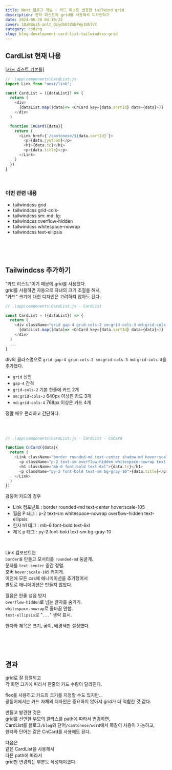 ```yaml
---
title: Next 블로그 개발 - 카드 리스트 반응형 tailwind grid
description: 한자 리스트의 grid를 사용해서 디자인하기
date: 2024-06-28 04:19:22
cover: 1QaNBuiA-anlt_QzydbGtZGbFWy1USlVC
category: coding
slug: blog-development-card-list-tailwindcss-grid
---
```


## CardList 현재 나용

[[카드 리스트 기본틀]](/blog/blog-development-card-list-template)

```js
// .\app\components\CardList.js
import Link from "next/link";

const CardList = ({dataList}) => {
  return (
    <div>
      {dataList.map((data)=> <CnCard key={data.sortId} data={data}>)}
    </div>
  )

  function CnCard({data}{
    return (
      <Link href={`/cantonese/${data.sortId}`}>
        <p>{data.jyutJam}</p>
        <h1>{data.tc}</h1>
        <p>{data.title}</p>
      </Link>
    )
  })
}

```

<br/>

### 이번 관련 내용

- tailwindcss grid
- tailwindcss grid-cols-
- tailwindcss sm: md: lg:
- tailwindcss overflow-hidden
- tailwindcss whitespace-nowrap
- tailwindcss text-ellipsis

<br/><br/><br/>

## Tailwindcss 추가하기

"카드 리스트"이기 때문에 grid를 사용했다.  
grid를 사용하면 자동으로 자녀의 크기 조절을 해서,  
"카드" 크기에 대한 디자인은 고려하지 않아도 된다.

```js
// .\app\components\CardList.js - CardList

const CardList = ({dataList}) => {
  return (
    <div className="grid gap-4 grid-cols-2 sm:grid-cols-3 md:grid-cols-4">
      {dataList.map((data)=> <CnCard key={data.sortId} data={data}>)}
    </div>
  )
  ...
}
```

div의 클라스명으로 `grid gap-4 grid-cols-2 sm:grid-cols-3 md:grid-cols-4`을 추가했다.

- `grid` 선언
- `gap-4` 간격
- `grid-cols-2` 기본 한줄에 카드 2개
- `sm:grid-cols-3` 640px 이상은 카드 3개
- `md:grid-cols-4` 768px 이상은 카드 4개

정말 매우 편리하고 간단하다.

<br/><br/>

```js
// .\app\components\CardList.js - CardList - CnCard

function CnCard({data}{
  return (
    <Link className="border rounded-md text-center shadow-md hover:scale-105" href={`/cantonese/${data.sortId}`}>
      <p className="p-2 text-sm overflow-hidden whitespace-nowrap text-ellipsis">{data.jyutJam}</p>
      <h1 className="mb-6 font-bold text-6xl">{data.tc}</h1>
      <p className="py-2 font-bold text-sm bg-gray-10">{data.title}</p>
    </Link>
  )
})
```

광둥어 카드의 경우

- Link 컴포넌트 : border rounded-md text-center hover:scale-105
- 월음 P 태그 : p-2 text-sm whitespace-nowrap overflow-hidden text-ellipsis
- 한자 h1 태그 : mb-6 font-bold text-6xl
- 제목 p 태그 : py-2 font-bold text-sm bg-gray-10

<br/>

Link 컴포넌트는  
`border를` 만들고 모서리를 `rounded-md` 둥굴게.  
문자를 `text-center` 중간 정렬.  
호버 `hover:scale-105` 커지게.  
이전에 모든 css에 애니메이션을 추가했어서  
별도로 애니메이션은 만들지 않았다.

월음은 한줄 넘음 방지  
`overflow-hidden`로 넘는 글자를 숨기기.  
`whitespace-nowrap`로 줄바꿈 안함.  
`text-ellipsis`로 "`...`" 생략 표시.

한자와 제목은 크기, 굵이, 배경색만 설정했다.

<br/><br/><br/>

## 결과

grid로 잘 정렬되고  
각 화면 크기에 따라서 한줄의 카드 수량이 달라진다.

flex를 사용하고 카드의 크기를 지정할 수도 있지만...  
광둥어에서는 카드 자체의 디자인은 중요하지 않아서 grid가 더 적합한 것 같다.

만들고 발견한 것은  
grid를 선언한 부모의 클라스를 path에 따라서 변경하면,  
CardList를 블로그`/blog`와 단어`/cantonese/word`에서 똑같이 사용이 가능하고,  
한자와 단어는 같은 CnCard를 사용해도 된다.

다음은  
같은 CardList을 사용해서  
다른 path에 따라서  
grid만 변경되는 부분도 작성해야겠다.
